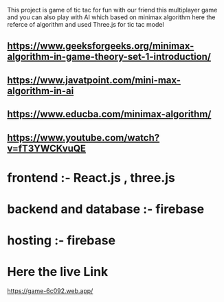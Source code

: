  This project is game of tic tac for fun with our friend this multiplayer game and you can also play with AI which based on  minimax algorithm here the referce of algorithm and used Three.js for tic tac model
## https://www.geeksforgeeks.org/minimax-algorithm-in-game-theory-set-1-introduction/
## https://www.javatpoint.com/mini-max-algorithm-in-ai
## https://www.educba.com/minimax-algorithm/
## https://www.youtube.com/watch?v=fT3YWCKvuQE
# frontend :- React.js , three.js 
# backend and database :- firebase 
# hosting :- firebase
# Here the live Link
https://game-6c092.web.app/
